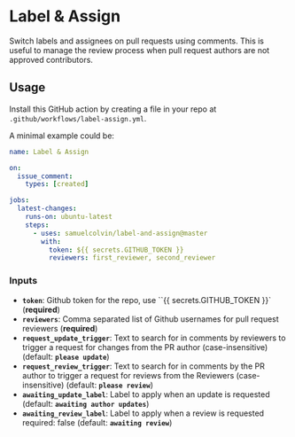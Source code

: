 # Label & Assign

Switch labels and assignees on pull requests using comments. This is useful to manage the review process
when pull request authors are not approved contributors.


## Usage

Install this GitHub action by creating a file in your repo at `.github/workflows/label-assign.yml`.

A minimal example could be:

```YAML
name: Label & Assign

on:
  issue_comment:
    types: [created]

jobs:
  latest-changes:
    runs-on: ubuntu-latest
    steps:
      - uses: samuelcolvin/label-and-assign@master
        with:
          token: ${{ secrets.GITHUB_TOKEN }}
          reviewers: first_reviewer, second_reviewer
```

### Inputs

* **`token`**: Github token for the repo, use ``{{ secrets.GITHUB_TOKEN }}` (**required**)
* **`reviewers`**: Comma separated list of Github usernames for pull request reviewers (**required**)
* **`request_update_trigger`**: Text to search for in comments by reviewers to trigger a request for
  changes from the PR author (case-insensitive) (default: **`please update`**)
* **`request_review_trigger`**: Text to search for in comments by the PR author to trigger a request for reviews from
  the Reviewers (case-insensitive) (default: **`please review`**)
* **`awaiting_update_label`**: Label to apply when an update is requested (default: **`awaiting author updates`**)
* **`awaiting_review_label`**: Label to apply when a review is requested
    required: false (default: **`awaiting review`**)
